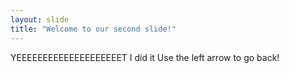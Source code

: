 ```yaml
---
layout: slide
title: "Welcome to our second slide!"
---
```

YEEEEEEEEEEEEEEEEEEEET I did it
Use the left arrow to go back!
